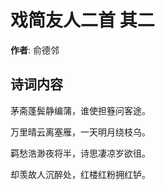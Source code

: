 # 戏简友人二首  其二

**作者**: 俞德邻

## 诗词内容

茅斋蓬鬓静编蒲，谁使担簦问客途。

万里晴云离塞雁，一天明月绕枝乌。

羁愁浩渺夜将半，诗思凄凉岁欲徂。

却羡故人沉醉处，红楼红粉拥红𬬻。

